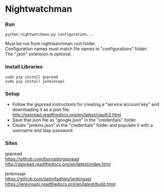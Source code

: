 # Nightwatchman

### Run

`python nightwatchman.py configuration...`  

Must be run from nightwatchman root folder.  
Configuration names must match file names in "configurations" folder.  
The ".json" extension is optional.

### Install Libraries

`sudo pip install gspread`    
`sudo pip install jenkinsapi`

### Setup

* Follow the gspread instructions for creating a "service account key" and downloading it as a json file: http://gspread.readthedocs.org/en/latest/oauth2.html
* Save that json file as "google.json" in the "credentials" folder
* Create "jenkins.json" in the "credentials" folder and populate it with a username and ldap password

### Sites

gspread  
https://github.com/burnash/gspread  
http://gspread.readthedocs.org/en/latest/index.html

jenkinsapi  
https://github.com/salimfadhley/jenkinsapi  
https://jenkinsapi.readthedocs.org/en/latest/build.html
